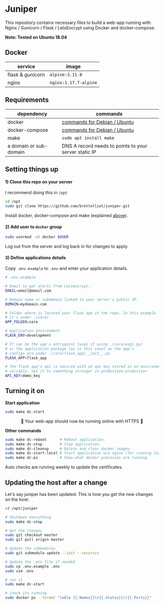 # Juniper

This repository contains necessary files to build a web-app running with Nginx / Gunicorn / Flask / LetsEncrypt using Docker and docker-compose.  

**Note: Tested on Ubuntu 18.04**

## Docker

service | image
--- | ---
flask & gunicorn | `alpine:3.11.0`
nginx | `nginx:1.17.7-alpine`

## Requirements

dependency | commands
--- | ---
docker | [commands for Debian / Ubuntu](https://gist.github.com/smallwat3r/45f50f067f248aa3c89eec832277f072)
docker-compose | [commands for Debian / Ubuntu](https://gist.github.com/smallwat3r/bb4f986dae4cb2fac8f26c8557517dbd)
make | `sudo apt install make`
a domain or sub-domain | DNS A record needs to points to your server static IP

## Setting things up

#### 1) Clone this repo on your server

I recommend doing this in `/opt`  

```sh
cd /opt
sudo git clone https://github.com/brettelliot/juniper.git
```

Install docker, docker-compose and make (explained [above](#requirements)).  

#### 2) Add user to `docker` group  

```sh
sudo usermod -aG docker $USER
```
Log out from the server and log back in for changes to apply.  

#### 3) Define applications details
Copy `.env.example` to `.env` and enter your application details.   
```sh
# .env.example

# Email to get alerts from Letsencrypt.
EMAIL=email@email.com

# Domain name or subdomain linked to your server's public IP.
DOMAIN=mydomain.com

# Folder where is located your flask app in the repo. In this example
# it's under ./core/
APP_FOLDER=core

# Application environment.
FLASK_ENV=development

# If can be the app's entrypoint (wsgi if using ./core/wsgi.py)
# or the application package (as in this case) as the app's
# configs are under ./core/flask_app/__init__.py
FLASK_APP=flask_app

# The flask app's api is secured with an api key stored in an environment 
# variable. Set it to something stronger in production:production
API_KEY=demo_key
```

## Turning it on

**Start application**
```sh
sudo make dc-start
```
<p style="text-align: center;">
 🎉 Your web-app should now be running online with HTTPS 🎉   
</p>

**Other commands**
```sh
sudo make dc-reboot      # Reboot application.
sudo make dc-stop        # Stop application.
sudo make dc-cleanup     # Delete and clear docker images.
sudo make dc-start-local # Start application w/o nginx (for running locally)
sudo make dc-ps          # Show what docker processes are running
```

Auto checks are running weekly to update the certificates. 

## Updating the host after a change
Let's say juniper has been updated. This is how you get the new changes on the host:

```sh
cd /opt/juniper

# Shutdown everything
sudo make dc-stop

# Get the changes
sudo git checkout master
sudo git pull origin master

# Update the submodules
sudo git submodule update --init --recursiv

# Update the .env file if needed
sudo cp .env.example .env
sudo vim .env

# run it
sudo make dc-start

# check its running
sudo docker ps --format "table {{.Names}}\t{{.Status}}\t{{.Ports}}"
```
